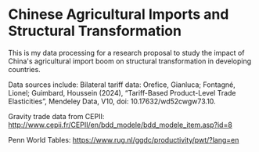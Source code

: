 # Chinese Agricultural Imports and Structural Transformation
This is my data processing for a research proposal to study the impact of China's agricultural import boom on structural transformation in developing countries.

Data sources include:
Bilateral tariff data: Orefice, Gianluca; Fontagné, Lionel; Guimbard, Houssein (2024), “Tariff-Based Product-Level Trade Elasticities”, Mendeley Data, V10, doi: 10.17632/wd52cwgw73.10. 

Gravity trade data from CEPII: http://www.cepii.fr/CEPII/en/bdd_modele/bdd_modele_item.asp?id=8

Penn World Tables: https://www.rug.nl/ggdc/productivity/pwt/?lang=en
